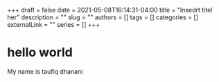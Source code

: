 +++ 
draft = false
date = 2021-05-08T16:14:31-04:00
title = "Insedrt titel her"
description = ""
slug = ""
authors = []
tags = []
categories = []
externalLink = ""
series = []
+++

# hello world

My name is taufiq dhanani